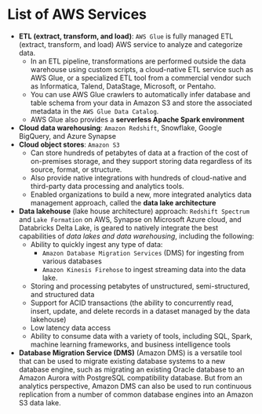 # List of AWS Services
- **ETL (extract, transform, and load)**: `AWS Glue` is fully managed ETL (extract, transform, and load) AWS service to analyze and categorize data. 
  - In an ETL pipeline, transformations are performed outside the data warehouse using custom scripts, a cloud-native ETL service such as AWS Glue, or a specialized ETL tool from a commercial vendor such as Informatica, Talend, DataStage, Microsoft, or Pentaho. 
  - You can use AWS Glue crawlers to automatically infer database and table schema from your data in Amazon S3 and store the associated metadata in the `AWS Glue Data Catalog`.
  - AWS Glue also provides a **serverless Apache Spark environment**
- **Cloud data warehousing**: `Amazon Redshift`, Snowflake, Google BigQuery, and Azure Synapse
- **Cloud object stores**: `Amazon S3`
  - Can store hundreds of petabytes of data at a fraction of the cost of on-premises storage, and they support storing data regardless of its source, format, or structure.
  - Also provide native integrations with hundreds of cloud-native and third-party data processing and analytics tools. 
  - Enabled organizations to build a new, more integrated analytics data management approach, called the **data lake architecture**
- **Data lakehouse** (lake house architecture) approach:  `Redshift Spectrum` and `Lake Formation` on AWS, Synapse on Microsoft Azure cloud, and Databricks Delta Lake, is geared to natively integrate the best capabilities of *data lakes and data warehousing*, including the following: 
  - Ability to quickly ingest any type of data:
    -  `Amazon Database Migration Services` (DMS) for ingesting from various databases
    -  `Amazon Kinesis Firehose` to ingest streaming data into the data lake.
  - Storing and processing petabytes of unstructured, semi-structured, and structured data
  - Support for ACID transactions (the ability to concurrently read, insert, update, and delete records in a dataset managed by the data lakehouse)
  - Low latency data access
  - Ability to consume data with a variety of tools, including SQL, Spark, machine learning frameworks, and business intelligence tools
- **Database Migration Service (DMS)** (Amazon DMS) is a versatile tool that can be used to migrate existing database systems to a new database engine, such as migrating an existing Oracle database to an Amazon Aurora with PostgreSQL compatibility database. But from an analytics perspective, Amazon DMS can also be used to run continuous replication from a number of common database engines into an Amazon S3 data lake.

